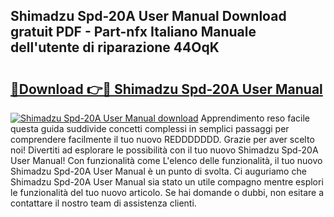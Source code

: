 ## Shimadzu Spd-20A User Manual Download gratuit PDF - Part-nfx Italiano Manuale dell'utente di riparazione 44OqK

# <h2><a href="http://dfbgzhx.blite.top/?on=Shimadzu+Spd-20A+User+Manual">🔗Download 👉🔴 Shimadzu Spd-20A User Manual</a></h2>

[![Shimadzu Spd-20A User Manual download](https://i.imgur.com/lujVjoI.png)](http://dfbgzhx.blite.top/?on=Shimadzu+Spd-20A+User+Manual)
Apprendimento reso facile questa guida suddivide concetti complessi in semplici passaggi per comprendere facilmente il tuo nuovo REDDDDDDD. Grazie per aver scelto noi! Divertiti ad esplorare le possibilità con il tuo nuovo Shimadzu Spd-20A User Manual! Con funzionalità come L'elenco delle funzionalità, il tuo nuovo Shimadzu Spd-20A User Manual è un punto di svolta. Ci auguriamo che Shimadzu Spd-20A User Manual sia stato un utile compagno mentre esplori le funzionalità del tuo nuovo articolo. Se hai domande o dubbi, non esitare a contattare il nostro team di assistenza clienti.
